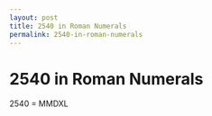 ```yaml
---
layout: post
title: 2540 in Roman Numerals
permalink: 2540-in-roman-numerals
---
```


# 2540 in Roman Numerals

2540 = MMDXL
